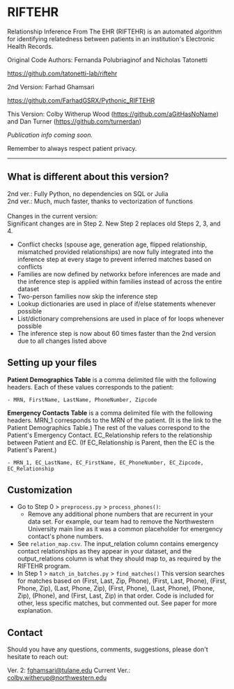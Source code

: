 # RIFTEHR

Relationship Inference From The EHR (RIFTEHR) is an automated algorithm for identifying relatedness between patients in an institution's Electronic Health Records.

Original Code Authors: Fernanda Polubriaginof and Nicholas Tatonetti

https://github.com/tatonetti-lab/riftehr

2nd Version: Farhad Ghamsari

https://github.com/FarhadGSRX/Pythonic_RIFTEHR

This Version: Colby Witherup Wood (https://github.com/aGitHasNoName) and Dan Turner (https://github.com/turnerdan)


*Publication info coming soon.*

Remember to always respect patient privacy.

---
## What is different about this version?

2nd ver.: Fully Python, no dependencies on SQL or Julia
<br>2nd ver.:  Much, much faster, thanks to vectorization of functions
<br><br>Changes in the current version:
<br>Significant changes are in Step 2. New Step 2 replaces old Steps 2, 3, and 4.
- Conflict checks (spouse age, generation age, flipped relationship, mismatched provided relationships) are now fully integrated into the inference step at every stage to prevent inferred matches based on conflicts
- Families are now defined by networkx before inferences are made and the inference step is applied within families instead of across the entire dataset
- Two-person families now skip the inference step
- Lookup dictionaries are used in place of if/else statements whenever possible 
- List/dictionary comprehensions are used in place of for loops whenever possible
- The inference step is now about 60 times faster than the 2nd version due to all changes listed above

## Setting up your files
<b>Patient Demographics Table</b> is a comma delimited file with the following headers. Each of these values corresponds to the patient:

    - MRN, FirstName, LastName, PhoneNumber, Zipcode

<b>Emergency Contacts Table</b> is a comma delimited file with the following headers. MRN_1 corresponds to the MRN of the patient. (It is the link to the Patient Demographics Table.)
The rest of the values correspond to the Patient's Emergency Contact.
EC_Relationship refers to the relationship between Patient and EC. (If EC_Relationship is Parent, then the EC is the Patient's Parent.) 

    - MRN_1, EC_LastName, EC_FirstName, EC_PhoneNumber, EC_Zipcode, EC_Relationship

## Customization
- Go to Step 0 > `preprocess.py` > `process_phones()`:
    - Remove any additional phone numbers that are recurrent in your data set. For example, our team had to remove the Northwestern University main line as it was a common placeholder for emergency contact's phone numbers.
- See `relation_map.csv`. The input_relation column contains emergency contact relationships as they appear in your dataset, and the output_relations column is what they should map to, as required by the RIFTEHR program.
- In Step 1 > `match_in_batches.py` > `find_matches()` This version searches for matches based on (First, Last, Zip, Phone), (First, Last, Phone), (First, Phone, Zip), (Last, Phone, Zip),  (First, Phone), (Last, Phone), (Phone, Zip), (Phone), and (First, Last, Zip) in that order. Code is included for other, less specific matches, but commented out. See paper for more explanation.

## Contact
Should you have any questions, comments, suggestions, please don't hesitate to reach out:

Ver. 2: fghamsari@tulane.edu  Current Ver.: colby.witherup@northwestern.edu
